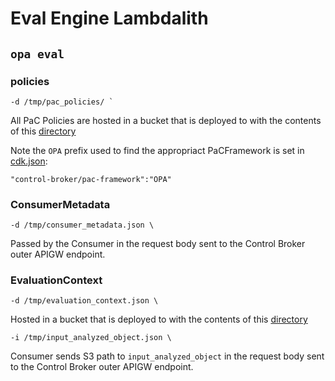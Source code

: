 # Eval Engine Lambdalith

## `opa eval`


### policies

```
-d /tmp/pac_policies/ `
```

All PaC Policies are hosted in a bucket that is deployed to with the contents of this [directory](./supplementary_files/handlers_stack/pac_frameworks) 

Note the `OPA` prefix used to find the appropriact PaCFramework is set in [cdk.json](./cdk.json):

```
"control-broker/pac-framework":"OPA"
```

### ConsumerMetadata

```
-d /tmp/consumer_metadata.json \
```

Passed by the Consumer in the request body sent to the Control Broker outer APIGW endpoint.

### EvaluationContext

```
-d /tmp/evaluation_context.json \
```


Hosted in a bucket that is deployed to with the contents of this [directory](./supplementary_files/handlers_stack/evaluation_context)

```
-i /tmp/input_analyzed_object.json \
```

Consumer sends S3 path to `input_analyzed_object` in the request body sent to the Control Broker outer APIGW endpoint.

